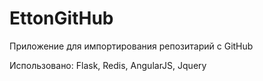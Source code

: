 # EttonGitHub

Приложение для импортирования репозитарий с GitHub

Использовано:
    Flask, Redis, AngularJS, Jquery
